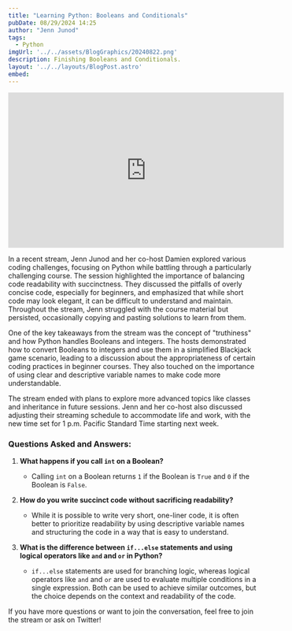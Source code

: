 ```yaml
---
title: "Learning Python: Booleans and Conditionals"
pubDate: 08/29/2024 14:25
author: "Jenn Junod"
tags:
  - Python
imgUrl: '../../assets/BlogGraphics/20240822.png'
description: Finishing Booleans and Conditionals. 
layout: '../../layouts/BlogPost.astro'
embed: 
---
```

<iframe width="560" height="315" src="https://www.youtube.com/embed/Fuibpypn_LA?si=Kx974fcg4cUzsYmJ" title="YouTube video player" frameborder="0" allow="accelerometer; autoplay; clipboard-write; encrypted-media; gyroscope; picture-in-picture; web-share" referrerpolicy="strict-origin-when-cross-origin" allowfullscreen></iframe>


In a recent stream, Jenn Junod and her co-host Damien explored various coding challenges, focusing on Python while battling through a particularly challenging course. The session highlighted the importance of balancing code readability with succinctness. They discussed the pitfalls of overly concise code, especially for beginners, and emphasized that while short code may look elegant, it can be difficult to understand and maintain. Throughout the stream, Jenn struggled with the course material but persisted, occasionally copying and pasting solutions to learn from them.

One of the key takeaways from the stream was the concept of "truthiness" and how Python handles Booleans and integers. The hosts demonstrated how to convert Booleans to integers and use them in a simplified Blackjack game scenario, leading to a discussion about the appropriateness of certain coding practices in beginner courses. They also touched on the importance of using clear and descriptive variable names to make code more understandable.

The stream ended with plans to explore more advanced topics like classes and inheritance in future sessions. Jenn and her co-host also discussed adjusting their streaming schedule to accommodate life and work, with the new time set for 1 p.m. Pacific Standard Time starting next week.

### Questions Asked and Answers:
1. **What happens if you call `int` on a Boolean?**
   - Calling `int` on a Boolean returns `1` if the Boolean is `True` and `0` if the Boolean is `False`.

2. **How do you write succinct code without sacrificing readability?**
   - While it is possible to write very short, one-liner code, it is often better to prioritize readability by using descriptive variable names and structuring the code in a way that is easy to understand.

3. **What is the difference between `if...else` statements and using logical operators like `and` and `or` in Python?**
   - `if...else` statements are used for branching logic, whereas logical operators like `and` and `or` are used to evaluate multiple conditions in a single expression. Both can be used to achieve similar outcomes, but the choice depends on the context and readability of the code.

If you have more questions or want to join the conversation, feel free to join the stream or ask on Twitter!